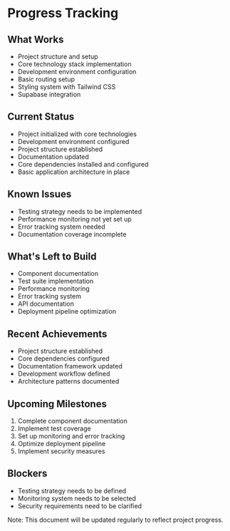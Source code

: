 # Progress Tracking

## What Works
- Project structure and setup
- Core technology stack implementation
- Development environment configuration
- Basic routing setup
- Styling system with Tailwind CSS
- Supabase integration

## Current Status
- Project initialized with core technologies
- Development environment configured
- Project structure established
- Documentation updated
- Core dependencies installed and configured
- Basic application architecture in place

## Known Issues
- Testing strategy needs to be implemented
- Performance monitoring not yet set up
- Error tracking system needed
- Documentation coverage incomplete

## What's Left to Build
- Component documentation
- Test suite implementation
- Performance monitoring
- Error tracking system
- API documentation
- Deployment pipeline optimization

## Recent Achievements
- Project structure established
- Core dependencies configured
- Documentation framework updated
- Development workflow defined
- Architecture patterns documented

## Upcoming Milestones
1. Complete component documentation
2. Implement test coverage
3. Set up monitoring and error tracking
4. Optimize deployment pipeline
5. Implement security measures

## Blockers
- Testing strategy needs to be defined
- Monitoring system needs to be selected
- Security requirements need to be clarified

Note: This document will be updated regularly to reflect project progress. 